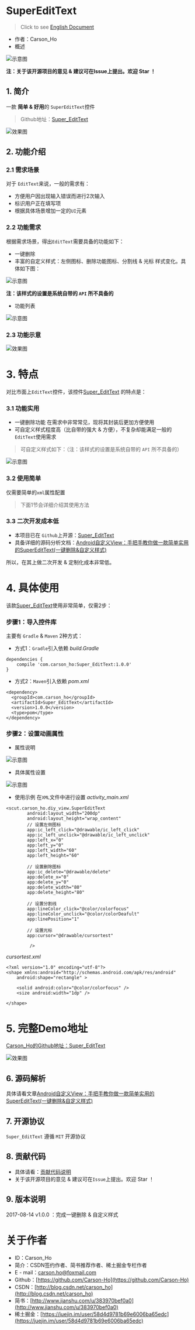 # SuperEditText
>  Click to see [English Document](https://github.com/Carson-Ho/SuperEditText/blob/master/README-en.md)
- 作者：Carson_Ho
- 概述

![示意图](http://upload-images.jianshu.io/upload_images/944365-ff40bf46370cd596.png?imageMogr2/auto-orient/strip%7CimageView2/2/w/1240)


**注：关于该开源项目的意见 & 建议可在Issue上提出。欢迎 Star ！**

## 1. 简介
一款  **简单 & 好用**的 `SuperEditText`控件
>Github地址：[Super_EditText](https://github.com/Carson-Ho/SuperEditText)

![效果图](http://upload-images.jianshu.io/upload_images/944365-10b970da9048907f.gif?imageMogr2/auto-orient/strip)



## 2. 功能介绍
### 2.1 需求场景
对于 `EditText`来说，一般的需求有：
- 方便用户因出现输入错误而进行2次输入
- 标识用户正在填写项
- 根据具体场景增加一定的`UI`元素

### 2.2 功能需求
根据需求场景，得出`EditText`需要具备的功能如下：
- 一键删除
- 丰富的自定义样式：左侧图标、删除功能图标、分割线 & 光标 样式变化。具体如下图：

![示意图](http://upload-images.jianshu.io/upload_images/944365-153064dd032afe4d.png?imageMogr2/auto-orient/strip%7CimageView2/2/w/1240)

**注：该样式的设置是系统自带的 `API` 所不具备的**

- 功能列表

![示意图](http://upload-images.jianshu.io/upload_images/944365-399c5869b7adb090.png?imageMogr2/auto-orient/strip%7CimageView2/2/w/1240)

### 2.3 功能示意

![效果图](http://upload-images.jianshu.io/upload_images/944365-10b970da9048907f.gif?imageMogr2/auto-orient/strip)


# 3. 特点
对比市面上`EditText`控件，该控件[Super_EditText](https://github.com/Carson-Ho/SuperEditText) 的特点是：

### 3.1 功能实用
- 一键删除功能 在需求中非常常见，现将其封装后更加方便使用
- 可自定义样式程度高（比自带的强大 & 方便），不复杂却能满足一般的`EditText`使用需求
>可自定义样式如下：（注：该样式的设置是系统自带的 `API` 所不具备的）


![示意图](http://upload-images.jianshu.io/upload_images/944365-153064dd032afe4d.png?imageMogr2/auto-orient/strip%7CimageView2/2/w/1240)


### 3.2 使用简单
仅需要简单的`xml`属性配置
>下面1节会详细介绍其使用方法

### 3.3 二次开发成本低
- 本项目已在 `Github`上开源：[Super_EditText](https://github.com/Carson-Ho/SuperEditText)
- 具备详细的源码分析文档：[Android自定义View：手把手教你做一款简单实用的SuperEditText(一键删除&自定义样式)](http://www.jianshu.com/p/99d9dc5bcffc)

所以，在其上做二次开发 & 定制化成本非常低。


# 4. 具体使用
该款[Super_EditText](https://github.com/Carson-Ho/SuperEditText)使用非常简单，仅需2步：

### 步骤1：导入控件库
主要有 `Gradle` & `Maven` 2种方式：

- 方式1：`Gradle`引入依赖
*build.Gradle*

```
dependencies {
    compile 'com.carson_ho:Super_EditText:1.0.0'
}
```

- 方式2：`Maven`引入依赖
*pom.xml*
```
<dependency>
  <groupId>com.carson_ho</groupId>
  <artifactId>Super_EditText</artifactId>
  <version>1.0.0</version>
  <type>pom</type>
</dependency>
```


### 步骤2：设置动画属性
- 属性说明


![示意图](http://upload-images.jianshu.io/upload_images/944365-baa414ba395a85f6.png?imageMogr2/auto-orient/strip%7CimageView2/2/w/1240)


- 具体属性设置


![示意图](http://upload-images.jianshu.io/upload_images/944365-622a93d4c1ffcebd.png?imageMogr2/auto-orient/strip%7CimageView2/2/w/1240)



- 使用示例
在`XML`文件中进行设置
*activity_main.xml*
```
<scut.carson_ho.diy_view.SuperEditText
        android:layout_width="200dp"
        android:layout_height="wrap_content"
        // 设置左侧图标
        app:ic_left_click="@drawable/ic_left_click"
        app:ic_left_unclick="@drawable/ic_left_unclick"
        app:left_x="0"
        app:left_y="0"
        app:left_width="60"
        app:left_height="60"

        // 设置删除图标
        app:ic_delete="@drawable/delete"
        app:delete_x="0"
        app:delete_y="0"
        app:delete_width="80"
        app:delete_height="80"

        // 设置分割线
        app:lineColor_click="@color/colorfocus"
        app:lineColor_unclick="@color/colorDeafult"
        app:linePosition="1"

        // 设置光标
        app:cursor="@drawable/cursortest"

         />
```


*cursortest.xml*
```
<?xml version="1.0" encoding="utf-8"?>
<shape xmlns:android="http://schemas.android.com/apk/res/android"
    android:shape="rectangle" >

    <solid android:color="@color/colorfocus" />
    <size android:width="1dp" />

</shape>
```




# 5. 完整Demo地址
[Carson_Ho的Github地址：Super_EditText](https://github.com/Carson-Ho/SuperEditText)

![效果图](http://upload-images.jianshu.io/upload_images/944365-10b970da9048907f.gif?imageMogr2/auto-orient/strip)



## 6.  源码解析
具体请看文章[Android自定义View：手把手教你做一款简单实用的SuperEditText(一键删除&自定义样式)](http://www.jianshu.com/p/99d9dc5bcffc)



## 7.  开源协议

`Super_EditText` 遵循 `MIT` 开源协议


## 8. 贡献代码
- 具体请看：[贡献代码说明](https://github.com/Carson-Ho/DIY_View/blob/master/CONTRIBUTING.md)
- 关于该开源项目的意见 & 建议可在`Issue`上提出。欢迎 Star ！



## 9. 版本说明
2017-08-14 v1.0.0 ：完成一键删除 & 自定义样式



# 关于作者
- ID：Carson_Ho
- 简介：CSDN签约作者、简书推荐作者、稀土掘金专栏作者
- E - mail：[carson.ho@foxmail.com](mailto:carson.ho@foxmail.com)
- Github：[https://github.com/Carson-Ho](https://github.com/Carson-Ho)
- CSDN：[http://blog.csdn.net/carson_ho](http://blog.csdn.net/carson_ho)
- 简书：[http://www.jianshu.com/u/383970bef0a0](http://www.jianshu.com/u/383970bef0a0)
- 稀土掘金：[https://juejin.im/user/58d4d9781b69e6006ba65edc](https://juejin.im/user/58d4d9781b69e6006ba65edc)
